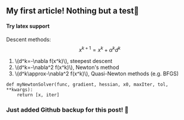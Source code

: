 ## My first article! Nothing but a test🍻

#### Try latex support

Descent methods:
$$
x^{k+1}=x^{k}+\alpha^k d^k
$$

1. \\(d^k=-\nabla f(x^k)\\), steepest descent
2. \\(d^k=-\nabla^2 f(x^k)\\), Newton's method
3. \\(d^k\approx-\nabla^2 f(x^k)\\), Quasi-Newton methods (e.g. BFGS)


```
def myNewtonSolver(func, gradient, hessian, x0, maxIter, tol, **kwargs):
    return [x, iter]
```


### Just added Github backup for this post! 👏